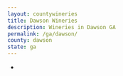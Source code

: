 ```yaml
---
layout: countywineries
title: Dawson Wineries
description: Wineries in Dawson GA
permalink: /ga/dawson/
county: dawson
state: ga
---
```

-
